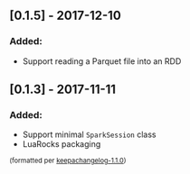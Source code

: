 ## [0.1.5] - 2017-12-10
### Added:
- Support reading a Parquet file into an RDD

## [0.1.3] - 2017-11-11
### Added:
- Support minimal `SparkSession` class
- LuaRocks packaging

<small>(formatted per [keepachangelog-1.1.0](http://keepachangelog.com/en/1.0.0/))</small>
